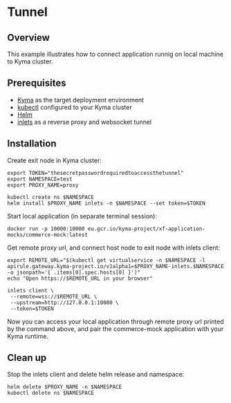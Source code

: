 # Tunnel

## Overview

This example illustrates how to connect application runnig on local machine to Kyma cluster.

## Prerequisites

- [Kyma](https://kyma-project.io/docs/) as the target deployment environment
- [kubectl](https://kubernetes.io/docs/tasks/tools/install-kubectl/) configured to your Kyma cluster
- [Helm](https://helm.sh/docs/intro/install/)
- [inlets](https://github.com/inlets/inlets#install-the-cli) as a reverse proxy and websocket tunnel


## Installation

Create exit node in Kyma cluster:
```
export TOKEN="thesecretpasswordrequiredtoaccessthetunnel" 
export NAMESPACE=test
export PROXY_NAME=proxy

kubectl create ns $NAMESPACE
helm install $PROXY_NAME inlets -n $NAMESPACE --set token=$TOKEN
```

Start local application (in separate terminal session):
```
docker run -p 10000:10000 eu.gcr.io/kyma-project/xf-application-mocks/commerce-mock:latest
```

Get remote proxy url, and connect host node to exit node with inlets client:
```
export REMOTE_URL="$(kubectl get virtualservice -n $NAMESPACE -l apirule.gateway.kyma-project.io/v1alpha1=$PROXY_NAME-inlets.$NAMESPACE -o jsonpath='{ .items[0].spec.hosts[0] }')"
echo "Open https://$REMOTE_URL in your browser"

inlets client \
 --remote=wss://$REMOTE_URL \
 --upstream=http://127.0.0.1:10000 \
 --token=$TOKEN
```

Now you can access your local application through remote proxy url printed by the command above, and pair the commerce-mock application with your Kyma runtime.

## Clean up

Stop the inlets client and delete helm release and namespace:
```
helm delete $PROXY_NAME -n $NAMESPACE
kubectl delete ns $NAMESPACE
```

